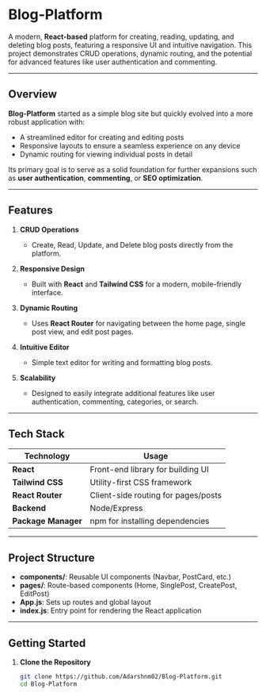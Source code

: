 # Blog-Platform

A modern, **React-based** platform for creating, reading, updating, and deleting blog posts, featuring a responsive UI and intuitive navigation. This project demonstrates CRUD operations, dynamic routing, and the potential for advanced features like user authentication and commenting.


---

## Overview

**Blog-Platform** started as a simple blog site but quickly evolved into a more robust application with:
- A streamlined editor for creating and editing posts
- Responsive layouts to ensure a seamless experience on any device
- Dynamic routing for viewing individual posts in detail

Its primary goal is to serve as a solid foundation for further expansions such as **user authentication**, **commenting**, or **SEO optimization**.

---

## Features

1. **CRUD Operations**  
   - Create, Read, Update, and Delete blog posts directly from the platform.

2. **Responsive Design**  
   - Built with **React** and **Tailwind CSS** for a modern, mobile-friendly interface.

3. **Dynamic Routing**  
   - Uses **React Router** for navigating between the home page, single post view, and edit post pages.

4. **Intuitive Editor**  
   - Simple text editor for writing and formatting blog posts.

5. **Scalability**  
   - Designed to easily integrate additional features like user authentication, commenting, categories, or search.

---

## Tech Stack

| **Technology**     | **Usage**                                   |
|--------------------|---------------------------------------------|
| **React**          | Front-end library for building UI           |
| **Tailwind CSS**   | Utility-first CSS framework                 |
| **React Router**   | Client-side routing for pages/posts         |
| **Backend**        | Node/Express                                |
| **Package Manager**| npm for installing dependencies             |


---

## Project Structure

- **components/**: Reusable UI components (Navbar, PostCard, etc.)
- **pages/**: Route-based components (Home, SinglePost, CreatePost, EditPost)
- **App.js**: Sets up routes and global layout
- **index.js**: Entry point for rendering the React application

---

## Getting Started

1. **Clone the Repository**  
   ```bash
   git clone https://github.com/Adarshnm02/Blog-Platform.git
   cd Blog-Platform
